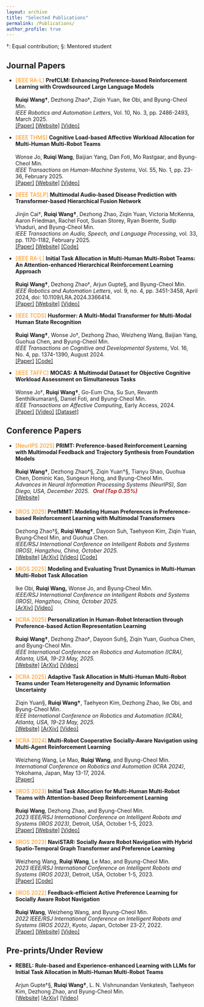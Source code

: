 ```yaml
---
layout: archive
title: "Selected Publications"
permalink: /Publications/
author_profile: true
---
```


†: Equal contribution; §: Mentored student  

## Journal Papers 

<ul>
  <li> <span style="color: DarkOrange;">[IEEE RA-L]</span> <strong>PrefCLM: Enhancing Preference-based Reinforcement Learning with Crowdsourced Large Language Models</strong><br><br>
  <strong>Ruiqi Wang†</strong>, Dezhong Zhao†, Ziqin Yuan, Ike Obi, and Byung-Cheol Min.<br>
  <em>IEEE Robotics and Automation Letters</em>, Vol. 10, No. 3, pp. 2486-2493, March 2025.<br>
  <a href="https://arxiv.org/abs/2407.08213" target="_blank">[Paper]</a> <a href="https://prefclm.github.io/" target="_blank">[Website]</a> <a href="https://www.youtube.com/watch?v=0vyekC2fqrY" target="_blank">[Video]</a>
  </li>
</ul>


<ul>
  <li><span style="color: DarkOrange;">[IEEE THMS]</span> <strong>Cognitive Load-based Affective Workload Allocation for Multi-Human Multi-Robot Teams</strong><br><br>
  Wonse Jo, <strong>Ruiqi Wang</strong>, Baijian Yang, Dan Foti, Mo Rastgaar, and Byung-Cheol Min.<br>
  <em>IEEE Transactions on Human-Machine Systems</em>, Vol. 55, No. 1, pp. 23-36, February 2025.<br>
  <a href="https://ieeexplore.ieee.org/document/10816723" target="_blank">[Paper]</a> <a href="https://sites.google.com/view/affective-workload-allocation/home" target="_blank">[Website]</a> <a href="https://www.youtube.com/watch?v=qrmAQqfdLZk" target="_blank">[Video]</a>
  </li>
</ul>

<ul>
  <li> <span style="color: DarkOrange;">[IEEE TASLP]</span> <strong>Multimodal Audio-based Disease Prediction with Transformer-based Hierarchical Fusion Network</strong><br><br>
  Jinjin Cai†, <strong>Ruiqi Wang†</strong>, Dezhong Zhao, Ziqin Yuan, Victoria McKenna, Aaron Friedman, Rachel Foot, Susan Storey, Ryan Boente, Sudip Vhaduri, and Byung-Cheol Min.<br>
  <em>IEEE Transactions on Audio, Speech, and Language Processing</em>, vol. 33, pp. 1170-1182, February 2025.<br>
  <a href="https://arxiv.org/abs/2410.09289" target="_blank">[Paper]</a> <a href="https://sites.google.com/view/audformer" target="_blank">[Website]</a> <a href="https://github.com/R7-Robot/Mul-Aud" target="_blank">[Code]</a>
  </li>
</ul>


<ul>
  <li><span style="color: DarkOrange;">[IEEE RA-L]</span> <strong>Initial Task Allocation in Multi-Human Multi-Robot Teams: An Attention-enhanced Hierarchical Reinforcement Learning Approach</strong><br><br>
  <strong>Ruiqi Wang†</strong>, Dezhong Zhao†, Arjun Gupte§, and Byung-Cheol Min.<br>
  <em>IEEE Robotics and Automation Letters</em>, vol. 9, no. 4, pp. 3451-3458, April 2024, doi: 10.1109/LRA.2024.3366414.<br>
  <a href="https://ieeexplore.ieee.org/abstract/document/10436714" target="_blank">[Paper]</a> <a href="https://sites.google.com/view/ita-aehrl" target="_blank">[Website]</a> <a href="https://www.youtube.com/watch?v=wMXLYCuktRk" target="_blank">[Video]</a>
  </li>
</ul>

<ul>
  <li><span style="color: DarkOrange;">[IEEE TCDS]</span> <strong>Husformer: A Multi-Modal Transformer for Multi-Modal Human State Recognition</strong><br><br>
  <strong>Ruiqi Wang†</strong>, Wonse Jo†, Dezhong Zhao, Weizheng Wang, Baijian Yang, Guohua Chen, and Byung-Cheol Min.<br>
  <em>IEEE Transactions on Cognitive and Developmental Systems</em>, Vol. 16, No. 4, pp. 1374-1390, August 2024.<br>
  <a href="https://ieeexplore.ieee.org/document/10413204" target="_blank">[Paper]</a> <a href="https://github.com/SMARTlab-Purdue/Husformer" target="_blank">[Code]</a>
  </li>
</ul>

<ul>
  <li><span style="color: DarkOrange;">[IEEE TAFFC]</span> <strong>MOCAS: A Multimodal Dataset for Objective Cognitive Workload Assessment on Simultaneous Tasks</strong><br><br>
  Wonse Jo†, <strong>Ruiqi Wang†</strong>, Go-Eum Cha, Su Sun, Revanth Senthilkumaran§, Daniel Foti, and Byung-Cheol Min.<br>
  <em>IEEE Transactions on Affective Computing</em>, Early Access, 2024.<br>
  <a href="https://arxiv.org/pdf/2210.03065" target="_blank">[Paper]</a> <a href="https://www.youtube.com/watch?v=BxVVj7R9b70&feature=youtu.be" target="_blank">[Video]</a> <a href="https://zenodo.org/records/10396672" target="_blank">[Dataset]</a>
  </li>
</ul>

## Conference Papers 

<ul>
  <li style="margin-bottom: 20px;">
    <span style="color: DarkOrange;">[NeurIPS 2025]</span>
    <strong>PRIMT: Preference-based Reinforcement Learning with Multimodal Feedback and Trajectory Synthesis from Foundation Models</strong><br><br>
    <strong>Ruiqi Wang†</strong>, Dezhong Zhao†§, Ziqin Yuan†§, Tianyu Shao, Guohua Chen, Dominic Kao, Sungeun Hong, and Byung-Cheol Min.<br>
    <em>Advances in Neural Information Processing Systems (NeurIPS), San Diego, USA, December 2025. 
      <span style="color: #b22222; font-weight: bold; margin-left: 6px;">Oral (Top 0.35%)</span>
    </em><br>
    <a href="https://primt25.github.io/" target="_blank">[Website]</a>
  </li>
</ul>



<ul>
  <li>
    <span style="color: DarkOrange;">[IROS 2025]</span> <strong>PrefMMT: Modeling Human Preferences in Preference-based Reinforcement Learning with Multimodal Transformers</strong><br><br>
    Dezhong Zhao†§,  <strong>Ruiqi Wang†</strong>, Dayoon Suh, Taehyeon Kim, Ziqin Yuan, Byung‑Cheol Min, and Guohua Chen.<br>
    <em>IEEE/RSJ International Conference on Intelligent Robots and Systems (IROS), Hangzhou, China, October 2025.</em><br>
    <a href="https://sites.google.com/view/prefmmt/home" target="_blank">[Website]</a> <a href="https://arxiv.org/abs/2409.13683" target="_blank">[ArXiv]</a> <a href="https://www.youtube.com/watch?v=_g1Nl4POPxo" target="_blank">[Video]</a> <a href="https://github.com/SMARTlab-Purdue/PrefMMT" target="_blank">[Code]</a>
  </li>
</ul>

<ul>
  <li>
    <span style="color: DarkOrange;">[IROS 2025]</span> <strong>Modeling and Evaluating Trust Dynamics in Multi-Human Multi-Robot Task Allocation</strong><br><br>
    Ike Obi, <strong> Ruiqi Wang,</strong> Wonse Jo, and Byung‑Cheol Min.<br>
    <em>IEEE/RSJ International Conference on Intelligent Robots and Systems (IROS), Hangzhou, China, October 2025.</em><br>
    <a href="https://arxiv.org/abs/2409.16009" target="_blank">[ArXiv]</a> <a href="https://www.youtube.com/watch?v=75gRdjIpHD4" target="_blank">[Video]</a>
  </li>
</ul>


<ul>
  <li> <span style="color: DarkOrange;">[ICRA 2025]</span> <strong>Personalization in Human-Robot Interaction through Preference-based Action Representation Learning</strong><br><br>
  <strong>Ruiqi Wang†</strong>, Dezhong Zhao†, Dayoon Suh§, Ziqin Yuan, Guohua Chen, and Byung-Cheol Min.<br>
  <em>IEEE International Conference on Robotics and Automation (ICRA), Atlanta, USA, 19-23 May, 2025.</em><br>
    <a href="https://sites.google.com/view/pbarl/home" target="_blank">[Website]</a> <a href="https://arxiv.org/abs/2409.13822" target="_blank">[ArXiv]</a> <a href="https://youtu.be/LWmmS0uGsCw" target="_blank">[Video]</a>
  </li>
</ul>

<ul>
  <li> <span style="color: DarkOrange;">[ICRA 2025]</span> <strong>Adaptive Task Allocation in Multi-Human Multi-Robot Teams under Team Heterogeneity and Dynamic Information Uncertainty</strong><br><br>
  Ziqin Yuan§, <strong>Ruiqi Wang†</strong>, Taehyeon Kim, Dezhong Zhao, Ike Obi, and Byung-Cheol Min.<br>
  <em>IEEE International Conference on Robotics and Automation (ICRA), Atlanta, USA, 19-23 May, 2025.</em><br>
    <a href="https://sites.google.com/view/ata-hrl/home" target="_blank">[Website]</a> <a href="https://arxiv.org/abs/2409.13824" target="_blank">[ArXiv]</a> <a href="https://www.youtube.com/watch?v=T5-DcMCpA5Q" target="_blank">[Video]</a>
  </li>
</ul>

<ul>
  <li><span style="color: DarkOrange;">[ICRA 2024]</span> <strong>Multi-Robot Cooperative Socially-Aware Navigation using Multi-Agent Reinforcement Learning</strong><br><br>
  Weizheng Wang, Le Mao, <strong>Ruiqi Wang</strong>, and Byung-Cheol Min.<br>
  <em>International Conference on Robotics and Automation (ICRA 2024)</em>, Yokohama, Japan, May 13-17, 2024.<br>
  <a href="https://arxiv.org/abs/2309.15234" target="_blank">[Paper]</a>
  </li>
</ul>

<ul>
  <li><span style="color: DarkOrange;">[IROS 2023]</span> <strong>Initial Task Allocation for Multi-Human Multi-Robot Teams with Attention-based Deep Reinforcement Learning</strong><br><br>
  <strong>Ruiqi Wang</strong>, Dezhong Zhao, and Byung-Cheol Min.<br>
  <em>2023 IEEE/RSJ International Conference on Intelligent Robots and Systems (IROS 2023)</em>, Detroit, USA, October 1-5, 2023.<br>
  <a href="https://arxiv.org/pdf/2303.02486" target="_blank">[Paper]</a> <a href="https://sites.google.com/view/ITA-AtRL" target="_blank">[Website]</a> <a href="https://www.youtube.com/watch?v=P_3nURWuSnk" target="_blank">[Video]</a>
  </li>
</ul>

<ul>
  <li><span style="color: DarkOrange;">[IROS 2023]</span> <strong>NaviSTAR: Socially Aware Robot Navigation with Hybrid Spatio-Temporal Graph Transformer and Preference Learning</strong><br><br>
  Weizheng Wang, <strong>Ruiqi Wang</strong>, Le Mao, and Byung-Cheol Min.<br>
  <em>2023 IEEE/RSJ International Conference on Intelligent Robots and Systems (IROS 2023)</em>, Detroit, USA, October 1-5, 2023.<br>
  <a href="https://arxiv.org/pdf/2304.05979" target="_blank">[Paper]</a> <a href="https://github.com/SMARTlab-Purdue/SAN-NaviSTAR" target="_blank">[Code]</a>
  </li>
</ul>

<ul>
  <li><span style="color: DarkOrange;">[IROS 2022]</span> <strong>Feedback-efficient Active Preference Learning for Socially Aware Robot Navigation</strong><br><br>
  <strong>Ruiqi Wang</strong>, Weizheng Wang, and Byung-Cheol Min.<br>
  <em>2022 IEEE/RSJ International Conference on Intelligent Robots and Systems (IROS 2022)</em>, Kyoto, Japan, October 23-27, 2022.<br>
  <a href="https://arxiv.org/abs/2109.02823" target="_blank">[Paper]</a> <a href="https://sites.google.com/view/san-fapl" target="_blank">[Website]</a> <a href="https://www.youtube.com/watch?v=ZVb5ZEzDKhM&feature=youtu.be" target="_blank">[Video]</a>
  </li>
</ul>

## Pre-prints/Under Review


<ul>
  <li> <strong>REBEL: Rule-based and Experience-enhanced Learning with LLMs for Initial Task Allocation in Multi-Human Multi-Robot Teams</strong><br><br>
  Arjun Gupte†§, <strong>Ruiqi Wang†</strong>, L. N. Vishnunandan Venkatesh, Taehyeon Kim, Dezhong Zhao, and Byung-Cheol Min.<br>
    <a href="https://sites.google.com/view/ita-rebel/home" target="_blank">[Website]</a> <a href="https://arxiv.org/abs/2409.16266" target="_blank">[ArXiv]</a> <a href="https://www.youtube.com/watch?v=HeGPVLd1Bps" target="_blank">[Video]</a>
  </li>
</ul>

